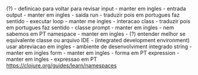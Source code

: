 (?) - definicao para voltar para revisar 
input - manter em ingles - entrada
output - manter em ingles - saida
run - traduzir pois em portugues faz sentido - executar
loop - manter me ingles - interacao
class - traduzir pois em portugues faz sentido - classe 
prompt - manter em ingles - nem sabemos em PT
namespace - manter em ingles - (?) entender melhor se equivalente classe ou arquivo
IDE - (integrated development environment) usar abreviacao em ingles - ambiente de desenvolviment integrado
string - manter em ingles
form - manter em ingles - forma em PT
expression - manter em ingles - expressao em PT
https://clojure.org/guides/learn/namespaces
